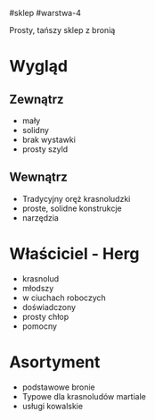 #sklep #warstwa-4 

Prosty, tańszy sklep z bronią
# Wygląd
## Zewnątrz
* mały
* solidny
* brak wystawki
* prosty szyld

## Wewnątrz
* Tradycyjny oręż krasnoludzki
* proste, solidne konstrukcje
* narzędzia

# Właściciel - Herg
* krasnolud
* młodszy
* w ciuchach roboczych
* doświadczony
* prosty chłop
* pomocny

# Asortyment
* podstawowe bronie
* Typowe dla krasnoludów martiale
* usługi kowalskie